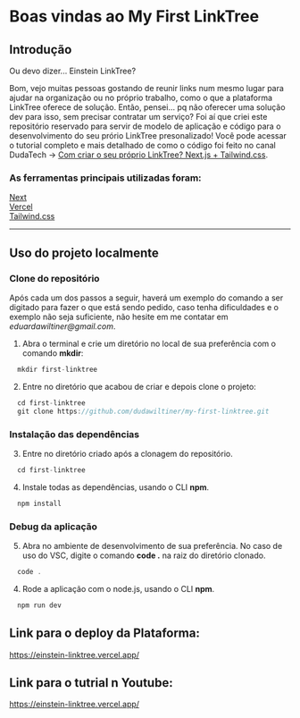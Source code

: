 
# Boas vindas ao My First LinkTree

## Introdução

Ou devo dizer... Einstein LinkTree?



Bom, vejo muitas pessoas gostando de reunir links num mesmo lugar para ajudar na organização ou no próprio trabalho, como o que a plataforma LinkTree oferece de solução. Então, pensei... pq não oferecer uma solução dev para isso, sem precisar contratar um serviço? Foi aí que criei este repositório reservado para servir de modelo de aplicação e código para o desenvolvimento do seu prório LinkTree presonalizado! Você pode acessar o tutorial completo e mais detalhado de como o código foi feito no canal DudaTech -> [Com criar o seu próprio LinkTree? Next.js + Tailwind.css](https://www.youtube.com).

### As ferramentas principais utilizadas foram:


[Next](https://nextjs.org/)<br>
[Vercel](https://vercel.com/)<br>
[Tailwind.css](https://tailwindcss.com/)<br>

---

## Uso do projeto localmente

### Clone do repositório

Após cada um dos passos a seguir, haverá um exemplo do comando a ser digitado para fazer o que está sendo pedido, caso tenha dificuldades e o exemplo não seja suficiente, não hesite em me contatar em _eduardawiltiner@gmail.com_.

1. Abra o terminal e crie um diretório no local de sua preferência com o comando **mkdir**:
```javascript
  mkdir first-linktree
```

2. Entre no diretório que acabou de criar e depois clone o projeto:
```javascript
  cd first-linktree
  git clone https://github.com/dudawiltiner/my-first-linktree.git
```

### Instalação das dependências

3. Entre no diretório criado após a clonagem do repositório.
```javascript
  cd first-linktree
```

4. Instale todas as dependências, usando o CLI **npm**.
```javascript
  npm install
```
### Debug da aplicação

5. Abra no ambiente de desenvolvimento de sua preferência. No caso de uso do VSC, digite o comando **code .** na raiz do diretório clonado.
```javascript
  code .
```

4. Rode a aplicação com o node.js, usando o CLI **npm**.
```javascript
  npm run dev
```

## Link para o deploy da Plataforma:

https://einstein-linktree.vercel.app/

## Link para o tutrial n Youtube:

https://einstein-linktree.vercel.app/

